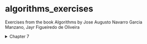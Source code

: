 # algorithms_exercises
Exercises from the book Algorithms by Jose Augusto Navarro Garcia Manzano, Jayr Figueiredo de Oliveira

<details>
<summary>Chapter 7</summary>

##### [EX.A](/chapter_7/quest0.c)
![ex.achapter7](/chapter_7/quest0_c7.png)

##### [Ex.B](/chapter_7/quest1.c)
![ex.bchapter7](/chapter_7/quest1_c7.png)

##### [Ex.C](/chapter_7/quest2.c)
![ex.cchapter7](/chapter_7/quest2_c7.png)

##### [Ex.D](/chapter_7/quest3.c)
![ex.dchapter7](/chapter_7/quest3_c7.png)

#####[Ex.E](/chapter_7/quest4.c)
![ex.echapter7](/chapter_7/quest4_c7.png)

</details>